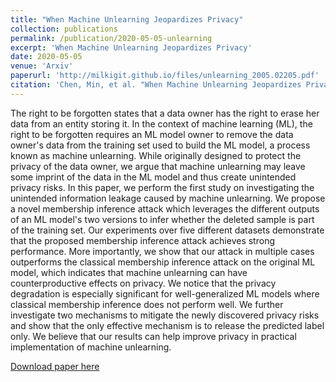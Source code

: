 ```yaml
---
title: "When Machine Unlearning Jeopardizes Privacy"
collection: publications
permalink: /publication/2020-05-05-unlearning
excerpt: 'When Machine Unlearning Jeopardizes Privacy'
date: 2020-05-05
venue: 'Arxiv'
paperurl: 'http://milkigit.github.io/files/unlearning_2005.02205.pdf'
citation: 'Chen, Min, et al. "When Machine Unlearning Jeopardizes Privacy." arXiv preprint arXiv:2005.02205 (2020).'
---
```

The right to be forgotten states that a data owner has the right to erase her data from an entity storing it. In the context of machine learning (ML), the right to be forgotten requires an ML model owner to remove the data owner's data from the training set used to build the ML model, a process known as machine unlearning. While originally designed to protect the privacy of the data owner, we argue that machine unlearning may leave some imprint of the data in the ML model and thus create unintended privacy risks.
In this paper, we perform the first study on investigating the unintended information leakage caused by machine unlearning. We propose a novel membership inference attack which leverages the different outputs of an ML model's two versions to infer whether the deleted sample is part of the training set. Our experiments over five different datasets demonstrate that the proposed membership inference attack achieves strong performance. More importantly, we show that our attack in multiple cases outperforms the classical membership inference attack on the original ML model, which indicates that machine unlearning can have counterproductive effects on privacy. We notice that the privacy degradation is especially significant for well-generalized ML models where classical membership inference does not perform well. We further investigate two mechanisms to mitigate the newly discovered privacy risks and show that the only effective mechanism is to release the predicted label only. We believe that our results can help improve privacy in practical implementation of machine unlearning.

[Download paper here](https://arxiv.org/abs/2005.02205)